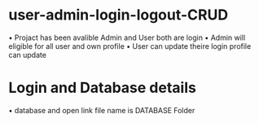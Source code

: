 # user-admin-login-logout-CRUD 

• Projact has been avalible Admin and User both are login
• Admin will eligible for all user and own profile 
• User can update theire login profile can update


# Login and Database details

• database and open link file name is DATABASE Folder
